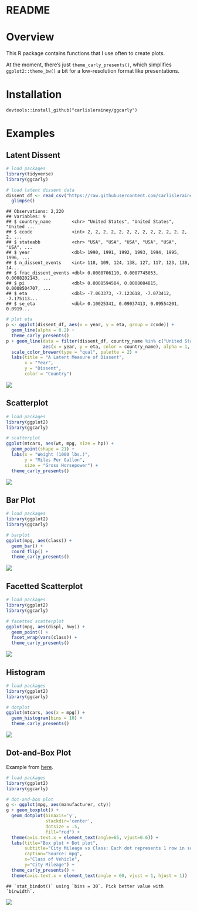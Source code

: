 README
================

# Overview

This R package contains functions that I use often to create plots.

At the moment, there’s just `theme_carly_presents()`, which simplifies
`ggplot2::theme_bw()` a bit for a low-resolution format like
presentations.

# Installation

    devtools::install_github("carlislerainey/ggcarly")

# Examples

## Latent Dissent

``` r
# load packages
library(tidyverse)
library(ggcarly)

# load latent dissent data
dissent_df <- read_csv("https://raw.githubusercontent.com/carlislerainey/latent-dissent/master/latent-dissent.csv") %>% 
  glimpse()
```

    ## Observations: 2,220
    ## Variables: 9
    ## $ country_name        <chr> "United States", "United States", "United ...
    ## $ ccode               <int> 2, 2, 2, 2, 2, 2, 2, 2, 2, 2, 2, 2, 2, 2, ...
    ## $ stateabb            <chr> "USA", "USA", "USA", "USA", "USA", "USA", ...
    ## $ year                <dbl> 1990, 1991, 1992, 1993, 1994, 1995, 1996, ...
    ## $ n_dissent_events    <int> 118, 109, 124, 138, 127, 117, 123, 130, 14...
    ## $ frac_dissent_events <dbl> 0.0008706110, 0.0007745053, 0.0008202143, ...
    ## $ pi                  <dbl> 0.0008594584, 0.0008084815, 0.0008504707, ...
    ## $ eta                 <dbl> -7.063373, -7.123618, -7.073412, -7.175113...
    ## $ se_eta              <dbl> 0.10025341, 0.09037413, 0.09554201, 0.0919...

``` r
# plot eta
p <- ggplot(dissent_df, aes(x = year, y = eta, group = ccode)) + 
  geom_line(alpha = 0.2) + 
  theme_carly_presents()
p + geom_line(data = filter(dissent_df, country_name %in% c("United States", "Canada", "Mexico", "Russia")),
              aes(x = year, y = eta, color = country_name), alpha = 1, size = 2) + 
  scale_color_brewer(type = "qual", palette = 2) + 
  labs(title = "A Latent Measure of Dissent",
       x = "Year",
       y = "Dissent",
       color = "Country")
```

![](figs/latent-dissent-1.png)<!-- -->

## Scatterplot

``` r
# load packages
library(ggplot2)
library(ggcarly)

# scatterplot
ggplot(mtcars, aes(wt, mpg, size = hp)) + 
  geom_point(shape = 21) + 
  labs(x = "Weight (1000 lbs.)",
       y = "Miles Per Gallon",
       size = "Gross Horsepower") + 
  theme_carly_presents()
```

![](figs/scatterplot-1.png)<!-- -->

## Bar Plot

``` r
# load packages
library(ggplot2)
library(ggcarly)

# barplot
ggplot(mpg, aes(class)) + 
  geom_bar() + 
  coord_flip() + 
  theme_carly_presents()
```

![](figs/bar-plot-1.png)<!-- -->

## Facetted Scatterplot

``` r
# load packages
library(ggplot2)
library(ggcarly)

# facetted scatterplot
ggplot(mpg, aes(displ, hwy)) + 
  geom_point() + 
  facet_wrap(vars(class)) + 
  theme_carly_presents()
```

![](figs/facetted-scatterplot-1.png)<!-- -->

## Histogram

``` r
# load packages
library(ggplot2)
library(ggcarly)

# dotplot
ggplot(mtcars, aes(x = mpg)) + 
  geom_histogram(bins = 10) + 
  theme_carly_presents()
```

![](figs/histogram-1.png)<!-- -->

## Dot-and-Box Plot

Example from
[here](http://r-statistics.co/Top50-Ggplot2-Visualizations-MasterList-R-Code.html#Dot%20+%20Box%20Plot).

``` r
# load packages
library(ggplot2)
library(ggcarly)

# dot-and-box plot
g <- ggplot(mpg, aes(manufacturer, cty))
g + geom_boxplot() + 
  geom_dotplot(binaxis='y', 
               stackdir='center', 
               dotsize = .5, 
               fill="red") +
  theme(axis.text.x = element_text(angle=65, vjust=0.6)) + 
  labs(title="Box plot + Dot plot", 
       subtitle="City Mileage vs Class: Each dot represents 1 row in source data",
       caption="Source: mpg",
       x="Class of Vehicle",
       y="City Mileage") + 
  theme_carly_presents() + 
  theme(axis.text.x = element_text(angle = 60, vjust = 1, hjust = 1))
```

    ## `stat_bindot()` using `bins = 30`. Pick better value with `binwidth`.

![](figs/dot-and-box-plot-1.png)<!-- -->
